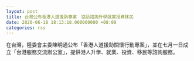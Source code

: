 ```yaml
---
layout: post
title: 台灣公布香港人道援助專案　協助諮詢升學就業投資移民
date: 2020-06-18 18:13:18.000000000 +08:00
categories: rss
---
```


在台灣，陸委會主委陳明通公布「香港人道援助關懷行動專案」，並在七月一日成立「台港服務交流辦公室」，提供港人升學、就業、投資、移民等諮詢服務。
